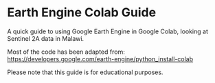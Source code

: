 # Earth Engine Colab Guide
A quick guide to using Google Earth Engine in Google Colab, looking at Sentinel 2A data in Malawi.

Most of the code has been adapted from: https://developers.google.com/earth-engine/python_install-colab

Please note that this guide is for educational purposes.
